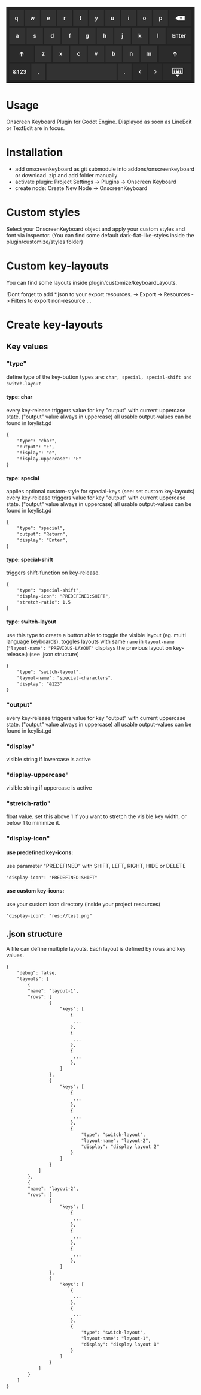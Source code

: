 ![Screenshot](addons/Screenshot.png "Screenshot")

# Usage
Onscreen Keyboard Plugin for Godot Engine. Displayed as soon as LineEdit or TextEdit are in focus.

# Installation

- add onscreenkeyboard as git submodule into addons/onscreenkeyboard or download .zip and add folder manually
- activate plugin: Project Settings -> Plugins -> Onscreen Keyboard
- create node: Create New Node -> OnscreenKeyboard

# Custom styles
Select your OnscreenKeyboard object and apply your custom styles and font via inspector. (You can find some default dark-flat-like-styles inside the plugin/customize/styles folder)

# Custom key-layouts
You can find some layouts inside plugin/customize/keyboardLayouts. 

!Dont forget to add *.json to your export resources. -> Export -> Resources -> Filters to export non-resource ...

# Create key-layouts

## Key values

### "type"
define type of the key-button
types are: ```char, special, special-shift and switch-layout```

#### type: char
every key-release triggers value for key "output" with current uppercase state. ("output" value always in uppercase)
all usable output-values can be found in keylist.gd

```
{
	"type": "char",
	"output": "E",
	"display": "e",
	"display-uppercase": "E"
}
```

#### type: special
applies optional custom-style for special-keys (see: set custom key-layouts)
every key-release triggers value for key "output" with current uppercase state. ("output" value always in uppercase)
all usable output-values can be found in keylist.gd

```
{
	"type": "special",
	"output": "Return",
	"display": "Enter",
}
```

#### type: special-shift
triggers shift-function on key-release.

```
{
	"type": "special-shift",
	"display-icon": "PREDEFINED:SHIFT",
	"stretch-ratio": 1.5
}
```

#### type: switch-layout
use this type to create a button able to toggle the visible layout (eg. multi language keyboards). toggles layouts with same ```name``` in ```layout-name``` 
 (```"layout-name": "PREVIOUS-LAYOUT"``` displays the previous layout on key-release.)
 (see .json structure)
```
{
	"type": "switch-layout",
	"layout-name": "special-characters",
	"display": "&123"
}
```


### "output"
every key-release triggers value for key "output" with current uppercase state. ("output" value always in uppercase)
all usable output-values can be found in keylist.gd

### "display"
visible string if lowercase is active

### "display-uppercase"
visible string if uppercase is active

### "stretch-ratio"
float value. set this above 1 if you want to stretch the visible key width, or below 1 to minimize it.

### "display-icon"

#### use predefined key-icons: 

use parameter "PREDEFINED" with SHIFT, LEFT, RIGHT, HIDE or DELETE

```
"display-icon": "PREDEFINED:SHIFT"
```

#### use custom key-icons:

use your custom icon directory (inside your project resources)
```
"display-icon": "res://test.png"
```

## .json structure
A file can define multiple layouts. Each layout is defined by rows and key values. 

```
{
	"debug": false,
	"layouts": [
		{
		"name": "layout-1",
		"rows": [
				{
					"keys": [
						{
						 ...
						},
						{
						 ...
						},
						{
						 ...
						},
					]
				},
				{
					"keys": [
						{
						 ...
						},
						{
						 ...
						},
						{
							"type": "switch-layout",
							"layout-name": "layout-2",
							"display": "display layout 2"
						}
					]
				}
			]
		},
		{
		"name": "layout-2",
		"rows": [
				{
					"keys": [
						{
						 ...
						},
						{
						 ...
						},
						{
						 ...
						},
					]
				},
				{
					"keys": [
						{
						 ...
						},
						{
						 ...
						},
						{
							"type": "switch-layout",
							"layout-name": "layout-1",
							"display": "display layout 1"
						}
					]
				}
			]
		}
	]
}
			
```
